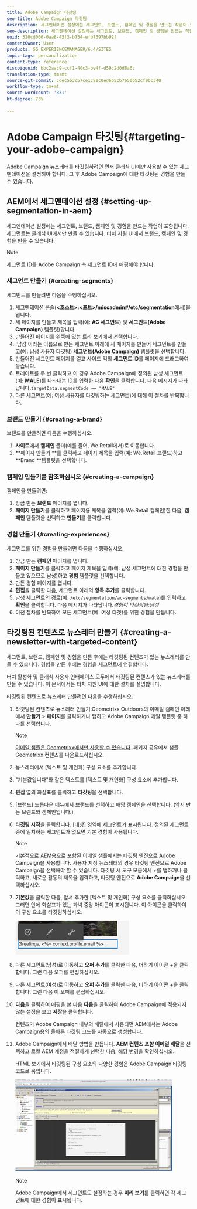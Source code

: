 ```yaml
---
title: Adobe Campaign 타깃팅
seo-title: Adobe Campaign 타깃팅
description: 세그멘테이션 설정에는 세그먼트, 브랜드, 캠페인 및 경험을 만드는 작업이 포함됩니다.
seo-description: 세그멘테이션 설정에는 세그먼트, 브랜드, 캠페인 및 경험을 만드는 작업이 포함됩니다.
uuid: 520cd006-0aa8-43f3-b754-efb7397bb92f
contentOwner: User
products: SG_EXPERIENCEMANAGER/6.4/SITES
topic-tags: personalization
content-type: reference
discoiquuid: bbc2aac9-ccf1-40c3-be4f-d59c2d0d8a6c
translation-type: tm+mt
source-git-commit: cdec5b3c57ce1c80c0ed6b5cb7650b52cf9bc340
workflow-type: tm+mt
source-wordcount: '831'
ht-degree: 73%

---
```



# Adobe Campaign 타깃팅{#targeting-your-adobe-campaign}

Adobe Campaign 뉴스레터를 타깃팅하려면 먼저 클래식 UI에만 사용할 수 있는 세그멘테이션을 설정해야 합니다. 그 후 Adobe Campaign에 대한 타깃팅된 경험을 만들 수 있습니다.

## AEM에서 세그멘테이션 설정 {#setting-up-segmentation-in-aem}

세그멘테이션 설정에는 세그먼트, 브랜드, 캠페인 및 경험을 만드는 작업이 포함됩니다. 세그먼트는 클래식 UI에서만 만들 수 있습니다. 터치 지원 UI에서 브랜드, 캠페인 및 경험을 만들 수 있습니다.

>[!NOTE]
>
>세그먼트 ID를 Adobe Campaign 측 세그먼트 ID에 매핑해야 합니다.

### 세그먼트 만들기 {#creating-segments}

세그먼트를 만들려면 다음을 수행하십시오.

1. [세그멘테이션 콘솔](http://localhost:4502/miscadmin#/etc/segmentation)(**&lt;호스트>:&lt;포트>/miscadmin#/etc/segmentation**&#x200B;에서)을 엽니다.
1. 새 페이지를 만들고 제목을 입력(예: **AC 세그먼트**) 및 **세그먼트(Adobe Campaign)** 템플릿)합니다.
1. 만들어진 페이지를 왼쪽에 있는 트리 보기에서 선택합니다.
1. &#39;남성&#39;이라는 이름으로 만든 세그먼트 아래에 새 페이지를 만들어 세그먼트를 만들고(예: 남성 사용자 타깃팅) **세그먼트(Adobe Campaign)** 템플릿을 선택합니다.
1. 만들어진 세그먼트 페이지를 열고 사이드 킥의 **세그먼트 ID**&#x200B;를 페이지에 드래그하여 놓습니다.
1. 트레이트를 두 번 클릭하고 이 경우 Adobe Campaign에 정의된 남성 세그먼트(예: **MALE**)를 나타내는 ID를 입력한 다음 **확인**&#x200B;을 클릭합니다. 다음 메시지가 나타납니다.`targetData.segmentCode == "MALE"`
1. 다른 세그먼트(예: 여성 사용자를 타깃팅하는 세그먼트)에 대해 이 절차를 반복합니다.

### 브랜드 만들기 {#creating-a-brand}

브랜드를 만들려면 다음을 수행하십시오.

1. **사이트**&#x200B;에서 **캠페인** 폴더(예를 들어, We.Retail에서)로 이동합니다.
1. **페이지 만들기 **를 클릭하고 페이지 제목을 입력(예: We.Retail 브랜드)하고 **Brand **템플릿을 선택합니다.

### 캠페인 만들기를 참조하십시오 {#creating-a-campaign}

캠페인을 만들려면:

1. 방금 만든 **브랜드** 페이지를 엽니다.
1. **페이지 만들기**&#x200B;를 클릭하고 페이지용 제목을 입력(예: We.Retail 캠페인)한 다음, **캠페인** 템플릿을 선택하고 **만들기**&#x200B;를 클릭합니다.

### 경험 만들기  {#creating-experiences}

세그먼트를 위한 경험을 만들려면 다음을 수행하십시오.

1. 방금 만든 **캠페인** 페이지를 엽니다.
1. **페이지 만들기**&#x200B;를 클릭하고 페이지 제목을 입력(예: 남성 세그먼트에 대한 경험을 만들고 있으므로 남성)하고 **경험** 템플릿을 선택합니다.
1. 만든 경험 페이지를 엽니다.
1. **편집**&#x200B;을 클릭한 다음, 세그먼트 아래의 **항목 추가**&#x200B;를 클릭합니다.
1. 남성 세그먼트의 경로(예: `/etc/segmentation/ac-segments/male`)를 입력하고 **확인**&#x200B;을 클릭합니다. 다음 메시지가 나타납니다.*경험이 타깃팅됨:남성*
1. 이전 절차를 반복하여 모든 세그먼트(예: 여성 타겟)를 위한 경험을 만듭니다.

## 타깃팅된 컨텐츠로 뉴스레터 만들기  {#creating-a-newsletter-with-targeted-content}

세그먼트, 브랜드, 캠페인 및 경험을 만든 후에는 타깃팅된 컨텐츠가 있는 뉴스레터를 만들 수 있습니다. 경험을 만든 후에는 경험을 세그먼트에 연결합니다.

터치 활성화 및 클래식 사용자 인터페이스 모두에서 타깃팅된 컨텐츠가 있는 뉴스레터를 만들 수 있습니다. 이 문서에서는 터치 지원 UI에 대한 절차를 설명합니다.

타깃팅된 컨텐츠로 뉴스레터 만들려면 다음을 수행하십시오.

1. 타깃팅된 컨텐츠로 뉴스레터 만들기:Geometrixx Outdoors의 이메일 캠페인 아래에서 **만들기** > **페이지**&#x200B;를 클릭하거나 탭하고 Adobe Campaign 메일 템플릿 중 하나를 선택합니다.

   >[!NOTE]
   >
   >[이메일 샘플은 Geometrixx에서만 사용할 수 있습니다](/help/sites-developing/we-retail.md#weretail). 패키지 공유에서 샘플 Geometrixx 컨텐츠를 다운로드하십시오.

1. 뉴스레터에서 [텍스트 및 개인화] 구성 요소를 추가합니다.
1. &quot;기본값입니다&quot;와 같은 텍스트를 [텍스트 및 개인화] 구성 요소에 추가합니다.
1. **편집** 옆의 화살표를 클릭하고 **타깃팅**&#x200B;을 선택합니다.
1. [브랜드] 드롭다운 메뉴에서 브랜드를 선택하고 해당 캠페인을 선택합니다. (앞서 만든 브랜드와 캠페인입니다.)
1. **타깃팅 시작**&#x200B;을 클릭합니다. [대상] 영역에 세그먼트가 표시됩니다. 정의된 세그먼트 중에 일치하는 세그먼트가 없으면 기본 경험이 사용됩니다.

   >[!NOTE]
   >
   >기본적으로 AEM용으로 포함된 이메일 샘플에서는 타깃팅 엔진으로 Adobe Campaign을 사용합니다. 사용자 지정 뉴스레터의 경우 타깃팅 엔진으로 Adobe Campaign을 선택해야 할 수 있습니다. 타깃팅 시 도구 모음에서 +를 탭하거나 클릭하고, 새로운 활동의 제목을 입력하고, 타깃팅 엔진으로 **Adobe Campaign**&#x200B;을 선택하십시오.

1. **기본값**&#x200B;을 클릭한 다음, 앞서 추가한 [텍스트 및 개인화] 구성 요소를 클릭하십시오. 그러면 안에 화살표가 있는 과녁 중앙 아이콘이 표시됩니다. 이 아이콘을 클릭하여 이 구성 요소를 타깃팅하십시오.

   ![chlimage_1-165](assets/chlimage_1-165.png)

1. 다른 세그먼트(남성)로 이동하고 **오퍼 추가**&#x200B;를 클릭한 다음, 더하기 아이콘 +을 클릭합니다. 그런 다음 오퍼를 편집하십시오.
1. 다른 세그먼트(여성)로 이동하고 **오퍼 추가**&#x200B;를 클릭한 다음, 더하기 아이콘 +을 클릭합니다. 그런 다음 이 오퍼를 편집하십시오.
1. **다음**&#x200B;을 클릭하여 매핑을 본 다음 **다음**&#x200B;을 클릭하여 Adobe Campaign에 적용되지 않는 설정을 보고 **저장**&#x200B;을 클릭합니다.

   컨텐츠가 Adobe Campaign 내부의 배달에서 사용되면 AEM에서는 Adobe Campaign용의 올바른 타깃팅 코드를 자동으로 생성합니다.

1. Adobe Campaign에서 배달 방법을 만듭니다. **AEM 컨텐츠 포함 이메일 배달**&#x200B;을 선택하고 로컬 AEM 계정을 적절하게 선택한 다음, 해당 변경을 확인하십시오.

   HTML 보기에서 타깃팅된 구성 요소의 다양한 경험은 Adobe Campaign 타깃팅 코드로 묶입니다.

   ![chlimage_1-166](assets/chlimage_1-166.png)

   >[!NOTE]
   >
   >Adobe Campaign에서 세그먼트도 설정하는 경우 **미리 보기**&#x200B;를 클릭하면 각 세그먼트에 대한 경험이 표시됩니다.

